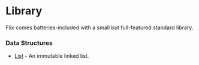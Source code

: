# Library

Flix comes batteries-included with a small but full-featured standard library.

### Data Structures

- [List](list.md) - An immutable linked list.
